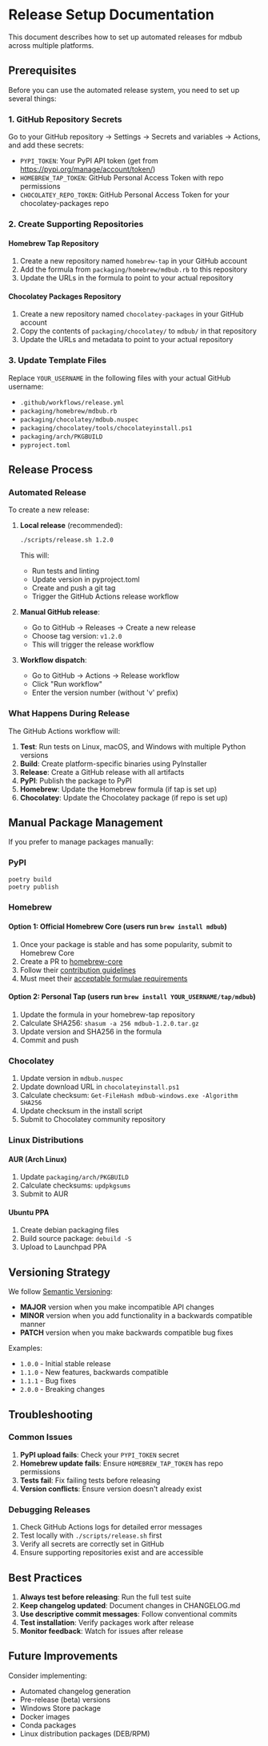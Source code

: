 # Release Setup Documentation

This document describes how to set up automated releases for mdbub across multiple platforms.

## Prerequisites

Before you can use the automated release system, you need to set up several things:

### 1. GitHub Repository Secrets

Go to your GitHub repository → Settings → Secrets and variables → Actions, and add these secrets:

- `PYPI_TOKEN`: Your PyPI API token (get from https://pypi.org/manage/account/token/)
- `HOMEBREW_TAP_TOKEN`: GitHub Personal Access Token with repo permissions
- `CHOCOLATEY_REPO_TOKEN`: GitHub Personal Access Token for your chocolatey-packages repo

### 2. Create Supporting Repositories

#### Homebrew Tap Repository
1. Create a new repository named `homebrew-tap` in your GitHub account
2. Add the formula from `packaging/homebrew/mdbub.rb` to this repository
3. Update the URLs in the formula to point to your actual repository

#### Chocolatey Packages Repository
1. Create a new repository named `chocolatey-packages` in your GitHub account
2. Copy the contents of `packaging/chocolatey/` to `mdbub/` in that repository
3. Update the URLs and metadata to point to your actual repository

### 3. Update Template Files

Replace `YOUR_USERNAME` in the following files with your actual GitHub username:

- `.github/workflows/release.yml`
- `packaging/homebrew/mdbub.rb`
- `packaging/chocolatey/mdbub.nuspec`
- `packaging/chocolatey/tools/chocolateyinstall.ps1`
- `packaging/arch/PKGBUILD`
- `pyproject.toml`

## Release Process

### Automated Release

To create a new release:

1. **Local release** (recommended):
   ```bash
   ./scripts/release.sh 1.2.0
   ```
   This will:
   - Run tests and linting
   - Update version in pyproject.toml
   - Create and push a git tag
   - Trigger the GitHub Actions release workflow

2. **Manual GitHub release**:
   - Go to GitHub → Releases → Create a new release
   - Choose tag version: `v1.2.0`
   - This will trigger the release workflow

3. **Workflow dispatch**:
   - Go to GitHub → Actions → Release workflow
   - Click "Run workflow"
   - Enter the version number (without 'v' prefix)

### What Happens During Release

The GitHub Actions workflow will:

1. **Test**: Run tests on Linux, macOS, and Windows with multiple Python versions
2. **Build**: Create platform-specific binaries using PyInstaller
3. **Release**: Create a GitHub release with all artifacts
4. **PyPI**: Publish the package to PyPI
5. **Homebrew**: Update the Homebrew formula (if tap is set up)
6. **Chocolatey**: Update the Chocolatey package (if repo is set up)

## Manual Package Management

If you prefer to manage packages manually:

### PyPI
```bash
poetry build
poetry publish
```

### Homebrew

#### Option 1: Official Homebrew Core (users run `brew install mdbub`)
1. Once your package is stable and has some popularity, submit to Homebrew Core
2. Create a PR to [homebrew-core](https://github.com/Homebrew/homebrew-core)
3. Follow their [contribution guidelines](https://docs.brew.sh/How-To-Open-a-Homebrew-Pull-Request)
4. Must meet their [acceptable formulae requirements](https://docs.brew.sh/Acceptable-Formulae)

#### Option 2: Personal Tap (users run `brew install YOUR_USERNAME/tap/mdbub`)
1. Update the formula in your homebrew-tap repository
2. Calculate SHA256: `shasum -a 256 mdbub-1.2.0.tar.gz`
3. Update version and SHA256 in the formula
4. Commit and push

### Chocolatey
1. Update version in `mdbub.nuspec`
2. Update download URL in `chocolateyinstall.ps1`
3. Calculate checksum: `Get-FileHash mdbub-windows.exe -Algorithm SHA256`
4. Update checksum in the install script
5. Submit to Chocolatey community repository

### Linux Distributions

#### AUR (Arch Linux)
1. Update `packaging/arch/PKGBUILD`
2. Calculate checksums: `updpkgsums`
3. Submit to AUR

#### Ubuntu PPA
1. Create debian packaging files
2. Build source package: `debuild -S`
3. Upload to Launchpad PPA

## Versioning Strategy

We follow [Semantic Versioning](https://semver.org/):

- **MAJOR** version when you make incompatible API changes
- **MINOR** version when you add functionality in a backwards compatible manner
- **PATCH** version when you make backwards compatible bug fixes

Examples:
- `1.0.0` - Initial stable release
- `1.1.0` - New features, backwards compatible
- `1.1.1` - Bug fixes
- `2.0.0` - Breaking changes

## Troubleshooting

### Common Issues

1. **PyPI upload fails**: Check your `PYPI_TOKEN` secret
2. **Homebrew update fails**: Ensure `HOMEBREW_TAP_TOKEN` has repo permissions
3. **Tests fail**: Fix failing tests before releasing
4. **Version conflicts**: Ensure version doesn't already exist

### Debugging Releases

1. Check GitHub Actions logs for detailed error messages
2. Test locally with `./scripts/release.sh` first
3. Verify all secrets are correctly set in GitHub
4. Ensure supporting repositories exist and are accessible

## Best Practices

1. **Always test before releasing**: Run the full test suite
2. **Keep changelog updated**: Document changes in CHANGELOG.md
3. **Use descriptive commit messages**: Follow conventional commits
4. **Test installation**: Verify packages work after release
5. **Monitor feedback**: Watch for issues after release

## Future Improvements

Consider implementing:

- Automated changelog generation
- Pre-release (beta) versions
- Windows Store package
- Docker images
- Conda packages
- Linux distribution packages (DEB/RPM)
